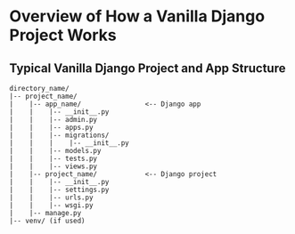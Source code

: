# Overview of How a Vanilla Django Project Works

## Typical Vanilla Django Project and App Structure 

```shell
directory_name/
|-- project_name/
|    |-- app_name/                <-- Django app
|    |    |-- __init__.py
|    |    |-- admin.py
|    |    |-- apps.py
|    |    |-- migrations/
|    |    |    |-- __init__.py
|    |    |-- models.py
|    |    |-- tests.py
|    |    |-- views.py
|    |-- project_name/            <-- Django project
|    |    |-- __init__.py
|    |    |-- settings.py
|    |    |-- urls.py
|    |    |-- wsgi.py
|    |-- manage.py
|-- venv/ (if used)
``` 
